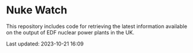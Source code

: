 # Nuke Watch

This repository includes code for retrieving the latest information available on the output of EDF nuclear power plants in the UK.

Last updated: 2023-10-21 16:09